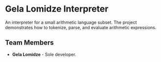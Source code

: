# Gela Lomidze Interpreter

An interpreter for a small arithmetic language subset. The project demonstrates how to tokenize, parse, and evaluate arithmetic expressions.

## Team Members
- **Gela Lomidze** - Sole developer.

